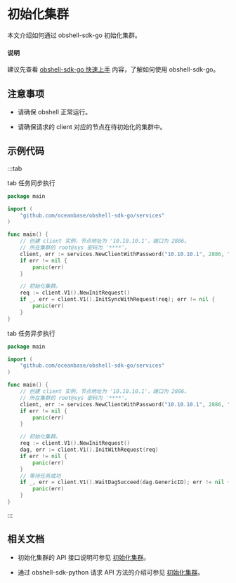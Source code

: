 # 初始化集群

本文介绍如何通过 obshell-sdk-go 初始化集群。

<main id="notice" type='explain'>
  <h4>说明</h4>
  <p>建议先查看 <a href='../100.quickstart-of-go.md'>obshell-sdk-go 快速上手</a> 内容，了解如何使用 obshell-sdk-go。</p>
</main>

## 注意事项

* 请确保 obshell 正常运行。

* 请确保请求的 client 对应的节点在待初始化的集群中。

## 示例代码

:::tab

tab 任务同步执行

```go
package main

import (
    "github.com/oceanbase/obshell-sdk-go/services"
)

func main() {
    // 创建 client 实例，节点地址为 '10.10.10.1'，端口为 2886。
    // 所在集群的 root@sys 密码为 '****'。
    client, err := services.NewClientWithPassword("10.10.10.1", 2886, "***")
    if err != nil {
        panic(err)
    }

    // 初始化集群。
    req := client.V1().NewInitRequest()
    if _, err = client.V1().InitSyncWithRequest(req); err != nil {
        panic(err)
    }
}
```

tab 任务异步执行

```go
package main

import (
    "github.com/oceanbase/obshell-sdk-go/services"
)

func main() {
    // 创建 client 实例，节点地址为 '10.10.10.1'，端口为 2886。
    // 所在集群的 root@sys 密码为 '****'。
    client, err := services.NewClientWithPassword("10.10.10.1", 2886, "***")
    if err != nil {
        panic(err)
    }

    // 初始化集群。
    req := client.V1().NewInitRequest()
    dag, err := client.V1().InitWithRequest(req)
    if err != nil {
        panic(err)
    }
    // 等待任务成功
    if _, err = client.V1().WaitDagSucceed(dag.GenericID); err != nil {
        panic(err)
    }
}
```

:::

## 相关文档

* 初始化集群的 API 接口说明可参见 [初始化集群](../../../400.obshell-api-reference/200.cluster-management/600.init-cluster.md)。

* 通过 obshell-sdk-python 请求 API 方法的介绍可参见 [初始化集群](../../100.python/200.cluster-management/600.init-cluster-of-python.md)。

